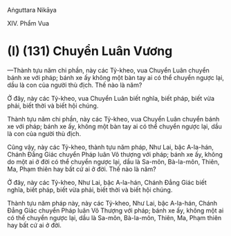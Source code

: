 Aṅguttara Nikāya

XIV. Phẩm Vua

# (I) (131) Chuyển Luân Vương

—Thành tựu năm chi phần, này các Tỷ-kheo, vua Chuyển Luân chuyển bánh xe với pháp; bánh xe ấy không một bàn tay ai có thể chuyển ngược lại, dầu là con của người thù địch. Thế nào là năm?

Ở đây, này các Tỷ-kheo, vua Chuyển Luân biết nghĩa, biết pháp, biết vừa phải, biết thời và biết hội chúng.

Thành tựu năm chi phần, này các Tỷ-kheo, vua Chuyển Luân chuyển bánh xe với pháp; bánh xe ấy, không một bàn tay ai có thể chuyển ngược lại, dầu là con của người thù địch.

Cũng vậy, này các Tỷ-kheo, thành tựu năm pháp, Như Lai, bậc A-la-hán, Chánh Ðẳng Giác chuyển Pháp luân Vô thượng với pháp; bánh xe ấy, không do một ai ở đời có thể chuyển ngược lại, dầu là Sa-môn, Bà-la-môn, Thiên, Ma, Phạm thiên hay bất cứ ai ở đời. Thế nào là năm?

Ở đây, này các Tỷ-kheo, Như Lai, bậc A-la-hán, Chánh Ðẳng Giác biết nghĩa, biết pháp, biết vừa phải, biết thời và biết hội chúng.

Thành tựu năm pháp này, này các Tỷ-kheo, Như Lai, bậc A-la-hán, Chánh Ðẳng Giác chuyển Pháp luân Vô Thượng với pháp; bánh xe ấy, không một ai có thể chuyển ngược lại, dầu là Sa-môn, Bà-la-môn, Thiên, Ma, Phạm thiên hay bất cứ ai ở đời.

